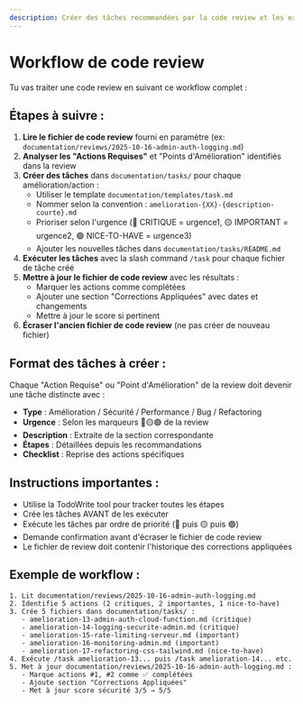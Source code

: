 ```yaml
---
description: Créer des tâches recommandées par la code review et les exécuter
---
```


# Workflow de code review

Tu vas traiter une code review en suivant ce workflow complet :

## Étapes à suivre :

1. **Lire le fichier de code review** fourni en paramètre (ex: `documentation/reviews/2025-10-16-admin-auth-logging.md`)
2. **Analyser les "Actions Requises"** et "Points d'Amélioration" identifiés dans la review
3. **Créer des tâches** dans `documentation/tasks/` pour chaque amélioration/action :
   - Utiliser le template `documentation/templates/task.md`
   - Nommer selon la convention : `amelioration-{XX}-{description-courte}.md`
   - Prioriser selon l'urgence (🔴 CRITIQUE = urgence1, 🟡 IMPORTANT = urgence2, 🟢 NICE-TO-HAVE = urgence3)
   - Ajouter les nouvelles tâches dans `documentation/tasks/README.md`
4. **Exécuter les tâches** avec la slash command `/task` pour chaque fichier de tâche créé
5. **Mettre à jour le fichier de code review** avec les résultats :
   - Marquer les actions comme complétées
   - Ajouter une section "Corrections Appliquées" avec dates et changements
   - Mettre à jour le score si pertinent
6. **Écraser l'ancien fichier de code review** (ne pas créer de nouveau fichier)

## Format des tâches à créer :

Chaque "Action Requise" ou "Point d'Amélioration" de la review doit devenir une tâche distincte avec :

- **Type** : Amélioration / Sécurité / Performance / Bug / Refactoring
- **Urgence** : Selon les marqueurs 🔴🟡🟢 de la review
- **Description** : Extraite de la section correspondante
- **Étapes** : Détaillées depuis les recommandations
- **Checklist** : Reprise des actions spécifiques

## Instructions importantes :

- Utilise la TodoWrite tool pour tracker toutes les étapes
- Crée les tâches AVANT de les exécuter
- Exécute les tâches par ordre de priorité (🔴 puis 🟡 puis 🟢)
- Demande confirmation avant d'écraser le fichier de code review
- Le fichier de review doit contenir l'historique des corrections appliquées

## Exemple de workflow :

```
1. Lit documentation/reviews/2025-10-16-admin-auth-logging.md
2. Identifie 5 actions (2 critiques, 2 importantes, 1 nice-to-have)
3. Crée 5 fichiers dans documentation/tasks/ :
   - amelioration-13-admin-auth-cloud-function.md (critique)
   - amelioration-14-logging-securite-admin.md (critique)
   - amelioration-15-rate-limiting-serveur.md (important)
   - amelioration-16-monitoring-admin.md (important)
   - amelioration-17-refactoring-css-tailwind.md (nice-to-have)
4. Exécute /task amelioration-13... puis /task amelioration-14... etc.
5. Met à jour documentation/reviews/2025-10-16-admin-auth-logging.md :
   - Marque actions #1, #2 comme ✅ complétées
   - Ajoute section "Corrections Appliquées"
   - Met à jour score sécurité 3/5 → 5/5
```